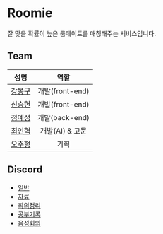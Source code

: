 # Roomie
잘 맞을 확률이 높은 룸메이트를 매칭해주는 서비스입니다.

## Team

|성명|역할|
|-|-|
|[강봉구](https://github.com/rkdbq)|<div align="center">개발(front-end)</div>|
|[신승헌](https://github.com/tlstmdgjs)|<div align="center">개발(front-end)</div>|
|[정예성](https://github.com/jys-jeong)|<div align="center">개발(back-end)</div>|
|[최인혁](https://github.com/sabro98)|<div align="center">개발(AI) & 고문</div>|
|[오주형](https://github.com/OH-JUHYONG)|<div align="center">기획</div>|

## Discord
- [일반](https://discord.com/channels/1060546456353783838/1060546456353783841)
- [자료](https://discord.com/channels/1060546456353783838/1065126876252737566)
- [회의정리](https://discord.com/channels/1060546456353783838/1065126947060985886)
- [공부기록](https://discord.com/channels/1060546456353783838/1065638638714626119)
- [음성회의](https://discord.com/channels/1060546456353783838/1060546456353783842)
